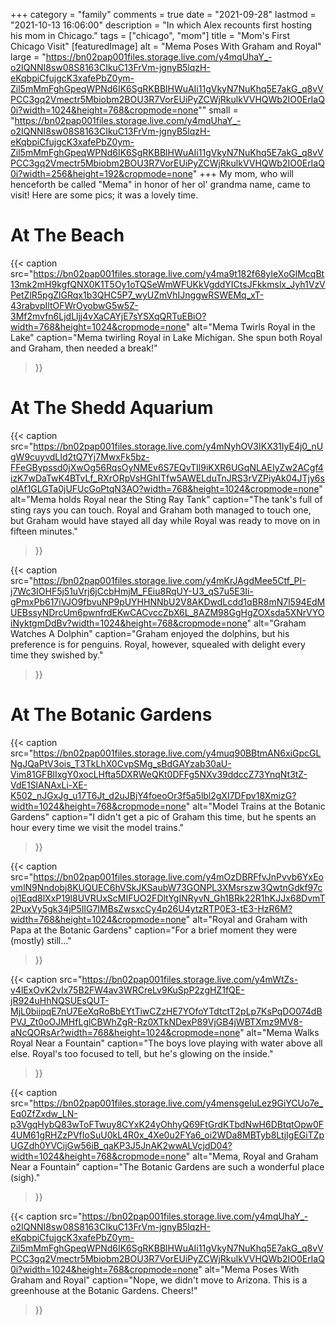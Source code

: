 +++
category = "family"
comments = true
date = "2021-09-28"
lastmod = "2021-10-13 16:06:00"
description = "In which Alex recounts first hosting his mom in Chicago."
tags = ["chicago", "mom"]
title = "Mom's First Chicago Visit"
[featuredImage]
  alt = "Mema Poses With Graham and Royal"
  large = "https://bn02pap001files.storage.live.com/y4mqUhaY_-o2IQNNI8sw08S8163CIkuC13FrVm-jgnyB5lqzH-eKqbpiCfujgcK3xafePbZ0ym-Zil5mMmFghGpeqWPNd6IK6SgRKBBlHWuAIi11gVkyN7NuKhq5E7akG_q8vVPCC3gq2Vmectr5Mbiobm2BOU3R7VorEUiPyZCWjRkulkVVHQWb2IO0ErIaQ0i?width=1024&height=768&cropmode=none""
  small = "https://bn02pap001files.storage.live.com/y4mqUhaY_-o2IQNNI8sw08S8163CIkuC13FrVm-jgnyB5lqzH-eKqbpiCfujgcK3xafePbZ0ym-Zil5mMmFghGpeqWPNd6IK6SgRKBBlHWuAIi11gVkyN7NuKhq5E7akG_q8vVPCC3gq2Vmectr5Mbiobm2BOU3R7VorEUiPyZCWjRkulkVVHQWb2IO0ErIaQ0i?width=256&height=192&cropmode=none"
+++
My mom, who will henceforth be called "Mema" in honor of her ol' grandma name, came to visit! Here are some pics; it was a lovely time.

# At The Beach

{{< caption
src="https://bn02pap001files.storage.live.com/y4ma9t182f68yIeXoGlMcqBt13mk2mH9kgfQNX0K1T5Oy1oTQSeWmWFUKkVgddYICtsJFkkmslx_Jyh1VzVPetZlR5pgZlGRqx1b3QHC5P7_wyUZmVhIJnggwRSWEMq_xT-43rabvpIltOFWrOyobwG5w5Z-3Mf2mvfn6LjdLljj4vXaCAYjE7sYSXqQRTuEBiO?width=768&height=1024&cropmode=none"
alt="Mema Twirls Royal in the Lake"
caption="Mema twirling Royal in Lake Michigan. She spun both Royal and Graham, then needed a break!"
>}}

# At The Shedd Aquarium

{{< caption
src="https://bn02pap001files.storage.live.com/y4mNyhOV3IKX31IyE4j0_nUgW9cuyvdLId2tQ7Yj7MwxFk5bz-FFeGBypssd0jXwOg56RqsOyNMEv6S7EQvTIl9iKXR6UGqNLAEIyZw2ACgf4izK7wDaTwK4BTvLf_RXrORpVsHGhITfw5AWELduTnJRS3rVZPiyAk04JTjy6solAf1GLGTa0jUFUcGoPtqN3AO?width=768&height=1024&cropmode=none"
alt="Mema holds Royal near the Sting Ray Tank"
caption="The tank's full of sting rays you can touch. Royal and Graham both managed to touch one, but Graham would have stayed all day while Royal was ready to move on in fifteen minutes."
>}}

{{< caption
src="https://bn02pap001files.storage.live.com/y4mKrJAgdMee5Ctf_PI-j7Wc3IOHF5j51uVrj6jCcbHmjM_FEiu8RqUY-U3_qS7u5E3Ii-gPmxPb617iVJO9fbvuNP9pUYHHNNbU2V8AKDwdLcdd1qBR8mN7l594EdMUEBssyNDrcUm6pwnfrdEKwCACvccZbX6L_8AZM98GgHgZOXsda5XNrVYOiNyktgmDdBv?width=1024&height=768&cropmode=none"
alt="Graham Watches A Dolphin"
caption="Graham enjoyed the dolphins, but his preference is for penguins. Royal, however, squealed with delight every time they swished by."
>}}

# At The Botanic Gardens

{{< caption
src="https://bn02pap001files.storage.live.com/y4muq90BBtmAN6xiGpcGLNgJQaPtV3ois_T3TkLhX0CvpSMg_sBdGAYzab30aU-Vim81GFBlIxgY0xocLHfta5DXRWeQKt0DFFg5NXv39ddccZ73YnqNt3tZ-VdE1SlANAxLi-XE-K502_nJGxJg_u17T6Jt_d2uJBjY4foeoOr3f5a5lbl2gXI7DFpv18XmizG?width=1024&height=768&cropmode=none"
alt="Model Trains at the Botanic Gardens"
caption="I didn't get a pic of Graham this time, but he spents an hour every time we visit the model trains."
>}}

{{< caption
src="https://bn02pap001files.storage.live.com/y4mOzDBRFfvJnPvvb6YxEovmlN9Nndobj8KUQUEC6hVSkJKSaubW73GONPL3XMsrszw3QwtnGdkf97coj1Eqd8lXxP19l8UVRUxScMIFUO2FDltYgINRyvN_Gh1BRk22R1hKJJx68DvmT2PuxVy5gk34jP5IlG7IMBsZwsxcCy4p26U4ytzRTP0E3-tE3-HzR6M?width=768&height=1024&cropmode=none"
alt="Royal and Graham with Papa at the Botanic Gardens"
caption="For a brief moment they were (mostly) still..."
>}}

{{< caption
src="https://bn02pap001files.storage.live.com/y4mWtZs-v4lExOvK2vIx75B2FW4av3WRCreLv9KuSpP2zgHZ1fQE-jR924uHhNQSUEsQUT-MjL0biipqE7nU7EeXqRoBbEYtTiwCZzHE7YOfoYTdtctT2pLp7KsPqDO074dBPVJ_Zt0oOJMHfLglCBWhZgR-Rz0XTkNDexP89VjGB4jWBTXmz9MV8-aNcQORsAr?width=768&height=1024&cropmode=none"
alt="Mema Walks Royal Near a Fountain"
caption="The boys love playing with water above all else. Royal's too focused to tell, but he's glowing on the inside."
>}}

{{< caption
src="https://bn02pap001files.storage.live.com/y4mensgeIuLez9GiYCUo7e_Eq0ZfZxdw_LN-p3VgqHybQ83wToFTwuy8CYxK24yOhhyQ69FtGrdKTbdNwH6DBtqtOpw0F4UM61gRHZzPVfIoSuU0kL4R0x_4Xe0u2FYa6_oi2WDa8MBTyb8LtjIgEGiTZpUGZdh0YVCijGw56iB_qaKP3J5JnAK2wwALVcjdD04?width=1024&height=768&cropmode=none"
alt="Mema, Royal and Graham Near a Fountain"
caption="The Botanic Gardens are such a wonderful place (sigh)."
>}}

{{< caption
src="https://bn02pap001files.storage.live.com/y4mqUhaY_-o2IQNNI8sw08S8163CIkuC13FrVm-jgnyB5lqzH-eKqbpiCfujgcK3xafePbZ0ym-Zil5mMmFghGpeqWPNd6IK6SgRKBBlHWuAIi11gVkyN7NuKhq5E7akG_q8vVPCC3gq2Vmectr5Mbiobm2BOU3R7VorEUiPyZCWjRkulkVVHQWb2IO0ErIaQ0i?width=1024&height=768&cropmode=none"
alt="Mema Poses With Graham and Royal"
caption="Nope, we didn't move to Arizona. This is a greenhouse at the Botanic Gardens. Cheers!"
>}}

